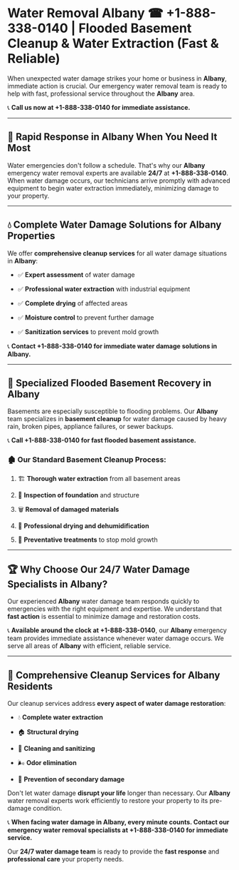# Water Removal Albany ☎ +1-888-338-0140 | Flooded Basement Cleanup & Water Extraction (Fast & Reliable)

When unexpected water damage strikes your home or business in **Albany**, immediate action is crucial. Our emergency water removal team is ready to help with fast, professional service throughout the **Albany** area. 

📞 **Call us now at +1-888-338-0140 for immediate assistance.**
---
## 🚀 Rapid Response in Albany When You Need It Most
Water emergencies don't follow a schedule. That's why our **Albany** emergency water removal experts are available **24/7** at **+1-888-338-0140**. When water damage occurs, our technicians arrive promptly with advanced equipment to begin water extraction immediately, minimizing damage to your property.
---
## 💧 Complete Water Damage Solutions for Albany Properties
We offer **comprehensive cleanup services** for all water damage situations in **Albany**:
- ✅ **Expert assessment** of water damage  
- ✅ **Professional water extraction** with industrial equipment  
- ✅ **Complete drying** of affected areas  
- ✅ **Moisture control** to prevent further damage  
- ✅ **Sanitization services** to prevent mold growth  
📞 **Contact +1-888-338-0140 for immediate water damage solutions in Albany.**
---
## 🌊 Specialized Flooded Basement Recovery in Albany
Basements are especially susceptible to flooding problems. Our **Albany** team specializes in **basement cleanup** for water damage caused by heavy rain, broken pipes, appliance failures, or sewer backups. 
📞 **Call +1-888-338-0140 for fast flooded basement assistance.**
### 🏚️ Our Standard Basement Cleanup Process:
1. 🏗️ **Thorough water extraction** from all basement areas  
2. 🔎 **Inspection of foundation** and structure  
3. 🗑️ **Removal of damaged materials**  
4. 💨 **Professional drying and dehumidification**  
5. 🚫 **Preventative treatments** to stop mold growth  
---
## 🏆 Why Choose Our 24/7 Water Damage Specialists in Albany?
Our experienced **Albany** water damage team responds quickly to emergencies with the right equipment and expertise. We understand that **fast action** is essential to minimize damage and restoration costs.
📞 **Available around the clock at +1-888-338-0140**, our **Albany** emergency team provides immediate assistance whenever water damage occurs. We serve all areas of **Albany** with efficient, reliable service.
---
## 🧹 Comprehensive Cleanup Services for Albany Residents
Our cleanup services address **every aspect of water damage restoration**:
- 💧 **Complete water extraction**  
- 🏠 **Structural drying**  
- 🧼 **Cleaning and sanitizing**  
- 🌬️ **Odor elimination**  
- 🚫 **Prevention of secondary damage**  
Don't let water damage **disrupt your life** longer than necessary. Our **Albany** water removal experts work efficiently to restore your property to its pre-damage condition.
📞 **When facing water damage in Albany, every minute counts. Contact our emergency water removal specialists at +1-888-338-0140 for immediate service.**
Our **24/7 water damage team** is ready to provide the **fast response** and **professional care** your property needs.
